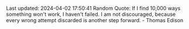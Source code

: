Last updated: 2024-04-02 17:50:41
Random Quote: If I find 10,000 ways something won't work, I haven't failed. I am not discouraged, because every wrong attempt discarded is another step forward. - Thomas Edison